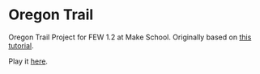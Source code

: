 # Oregon Trail
Oregon Trail Project for FEW 1.2 at Make School. Originally based on [this tutorial](https://gamedevacademy.org/js13kgames-tutorial/).

Play it [here](http://www.toris.website/oregon.html).
